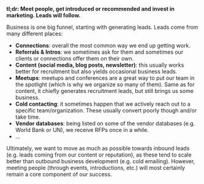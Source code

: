 **tl;dr: Meet people, get introduced or recommended and invest in marketing. Leads will follow.**

Business is one big funnel, starting with generating leads. Leads come from many different places:

- **Connections**: overall the most common way we end up getting work.
- **Referrals & Intros**: we sometimes ask for them and sometimes our clients or connections offer them on their own.
- **Content (social media, blog posts, newsletter)**: this usually works better for recruitment but also yields occasional business leads.
- **Meetups**: meetups and conferences are a great way to put our team in the spotlight (which is why we organize so many of them). Same as for content, it chiefly generates recruitment leads, but still brings us some business.
- **Cold contacting**: it sometimes happen that we actively reach out to a specific team/organization. These usually convert poorly though and/or take time.
- **Vendor databases**: being listed on some of the vendor databases (e.g. World Bank or UN), we receive RFPs once in a while.
- ...

Ultimately, we want to move as much as possible towards inbound leads (e.g. leads coming from our content or reputation), as these tend to scale better than outbound business development (e.g. cold emailing). However, meeting people (through events, introductions, etc.) will most certainly remain a core component of our success.